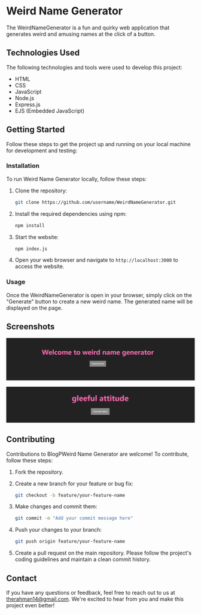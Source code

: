 # Weird Name Generator

The WeirdNameGenerator is a fun and quirky web application that generates weird and amusing names at the click of a button.

## Technologies Used

The following technologies and tools were used to develop this project:

- HTML
- CSS
- JavaScript
- Node.js
- Express.js
- EJS (Embedded JavaScript)

## Getting Started

Follow these steps to get the project up and running on your local machine for development and testing:

### Installation

To run Weird Name Generator locally, follow these steps:
1. Clone the repository:

   ```bash
   git clone https://github.com/username/WeirdNameGenerator.git
   ```

2. Install the required dependencies using npm:

   ```bash
   npm install
   ```

3. Start the website:

   ```bash
   npm index.js
   ```

4. Open your web browser and navigate to `http://localhost:3000` to access the website.

### Usage

Once the WeirdNameGenerator is open in your browser, simply click on the "Generate" button to create a new weird name. The generated name will be displayed on the page.

## Screenshots

![Homepage](/public/pictures/Homepage.png)

![Resultpage](/public/pictures/Resultpage.png)

## Contributing

Contributions to BlogPWeird Name Generator are welcome! To contribute, follow these steps:

1. Fork the repository.
2. Create a new branch for your feature or bug fix:

   ```bash
   git checkout -b feature/your-feature-name
   ```

3. Make changes and commit them:

   ```bash
   git commit -m "Add your commit message here"
   ```

4. Push your changes to your branch:

   ```bash
   git push origin feature/your-feature-name
   ```

5. Create a pull request on the main repository. Please follow the project's coding guidelines and maintain a clean commit history.

## Contact

If you have any questions or feedback, feel free to reach out to us at therahman14@gmail.com. We're excited to hear from you and make this project even better!
